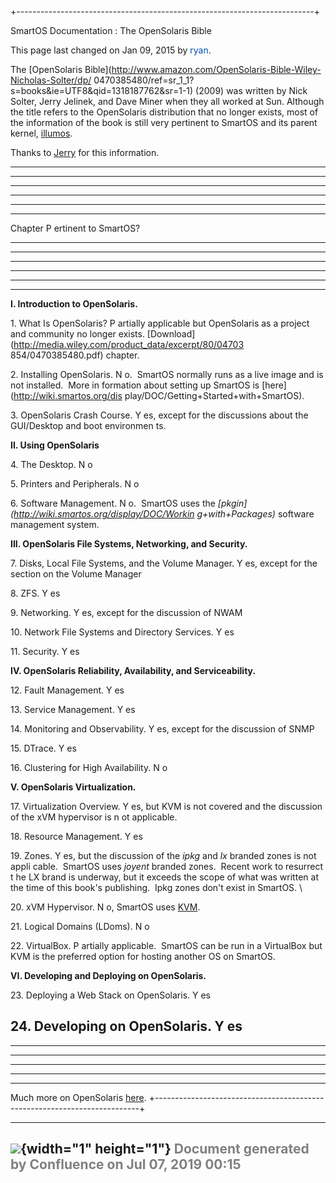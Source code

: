 +--------------------------------------------------------------------------+
<div class="pageheader">

<span class="pagetitle"> SmartOS Documentation : The OpenSolaris Bible
</span>

</div>

<div class="pagesubheading">

This page last changed on Jan 09, 2015 by
<font color="#0050B2">ryan</font>.

</div>

The [OpenSolaris
Bible](http://www.amazon.com/OpenSolaris-Bible-Wiley-Nicholas-Solter/dp/
0470385480/ref=sr_1_1?s=books&ie=UTF8&qid=1318187762&sr=1-1) (2009)
was written by Nick Solter, Jerry Jelinek, and Dave Miner when they all
worked at Sun. Although the title refers to the OpenSolaris distribution
that no longer exists, most of the information of the book is still very
pertinent to SmartOS and its parent kernel,
[illumos](http://wiki.illumos.org/display/illumos/illumos+Home).

Thanks to [Jerry](Jerry%20Jelinek.html "Jerry Jelinek") for this
information.

<div class="table-wrap">

  ----------------------------------------------------------------------
------------------------------------------------------------------------
------------------------------------------------------------------------
------------------------------------------------------------------------
------------------------------------------------------------------------
---
  Chapter                                                              P
ertinent to SmartOS?
  -------------------------------------------------------------------- -
------------------------------------------------------------------------
------------------------------------------------------------------------
------------------------------------------------------------------------
------------------------------------------------------------------------
---
  **I. Introduction to OpenSolaris.**

  1\. What Is OpenSolaris?                                             P
artially applicable but OpenSolaris as a project and community no longer
 exists. [Download](http://media.wiley.com/product_data/excerpt/80/04703
854/0470385480.pdf) chapter.

  2\. Installing OpenSolaris.                                          N
o.  SmartOS normally runs as a live image and is not installed.  More in
formation about setting up SmartOS is [here](http://wiki.smartos.org/dis
play/DOC/Getting+Started+with+SmartOS).

  3\. OpenSolaris Crash Course.                                        Y
es, except for the discussions about the GUI/Desktop and boot environmen
ts.

  **II. Using OpenSolaris**

  4\. The Desktop.                                                     N
o

  5\. Printers and Peripherals.                                        N
o

  6\. Software Management.                                             N
o.  SmartOS uses the *[pkgin](http://wiki.smartos.org/display/DOC/Workin
g+with+Packages)* software management system.

  **III. OpenSolaris File Systems, Networking, and Security.**

  7\. Disks, Local File Systems, and the Volume Manager.               Y
es, except for the section on the Volume Manager

  8\. ZFS.                                                             Y
es

  9\. Networking.                                                      Y
es, except for the discussion of NWAM

  10\. Network File Systems and Directory Services.                    Y
es

  11\. Security.                                                       Y
es

  **IV. OpenSolaris Reliability, Availability, and Serviceability.**

  12\. Fault Management.                                               Y
es

  13\. Service Management.                                             Y
es

  14\. Monitoring and Observability.                                   Y
es, except for the discussion of SNMP

  15\. DTrace.                                                         Y
es

  16\. Clustering for High Availability.                               N
o

  **V. OpenSolaris Virtualization.**

  17\. Virtualization Overview.                                        Y
es, but KVM is not covered and the discussion of the xVM hypervisor is n
ot applicable.

  18\. Resource Management.                                            Y
es

  19\. Zones.                                                          Y
es, but the discussion of the *ipkg* and *lx* branded zones is not appli
cable.  SmartOS uses *joyent* branded zones.  Recent work to resurrect t
he LX brand is underway, but it exceeds the scope of what was written at
 the time of this book's publishing.  Ipkg zones don't exist in SmartOS.
\


  20\. xVM Hypervisor.                                                 N
o, SmartOS uses [KVM](http://wiki.smartos.org/display/DOC/KVM).

  21\. Logical Domains (LDoms).                                        N
o

  22\. VirtualBox.                                                     P
artially applicable.  SmartOS can be run in a VirtualBox but KVM is the
preferred option for hosting another OS on SmartOS.

  **VI. Developing and Deploying on OpenSolaris.**

  23\. Deploying a Web Stack on OpenSolaris.                           Y
es

  24\. Developing on OpenSolaris.                                      Y
es
  ----------------------------------------------------------------------
------------------------------------------------------------------------
------------------------------------------------------------------------
------------------------------------------------------------------------
------------------------------------------------------------------------
---

</div>

Much more on
OpenSolaris [here](http://hub.opensolaris.org/bin/view/Main/).
+--------------------------------------------------------------------------+

  ----------------------------------------------------------------------------------
  ![](images/border/spacer.gif){width="1" height="1"}
  <font color="grey">Document generated by Confluence on Jul 07, 2019 00:15</font>
  ----------------------------------------------------------------------------------


